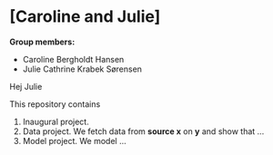 # \[Caroline and Julie]

**Group members:**
- Caroline Bergholdt Hansen
- Julie Cathrine Krabek Sørensen


Hej Julie

This repository contains  
1. Inaugural project. 
2. Data project. We fetch data from **source x** on **y** and show that ...
3. Model project. We model ...

